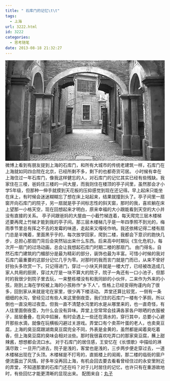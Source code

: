 ```yaml
---
title: " 石库门的记忆\t\t"
tags:
  - 上海
url: 3222.html
id: 3222
categories:
  - 思考随笔
date: 2013-08-18 21:32:27
---
```


![shikumen](../../images//2013/08/shikumen.jpg) 微博上看到有朋友提到上海的石库门，和所有大城市的传统老建筑一样，石库门在上海就如同四合院在北京，已经所剩不多，剩下的也都奇货可居。 小时候有幸在上海住过一年石库门，像我这样健忘的人，对石库门的记忆其实已经有些残缺。我家住在三楼，爸妈住三楼的一间大屋，而我则住在楼顶的亭子间里，虽然那会才小学5年级，但那种一伸手就摸到天花板的压抑感觉到现在还记得。早上起床只能坐在床上，有时候会迷迷糊糊忘了想在床上站起来，结果就撞到头了。亭子间里一扇窗开向石库门的院子，另一扇就是亭子间标志性的斜天窗，那时的我，喜欢躺在床上望那一小格天空，现在回想起来才明白，原来幸福的大小跟能看到天空的大小并没有直接的关系。 亭子间跟爸妈的大屋由一小截竹梯连着，每天爬完三层木楼梯还要再爬上竹梯才能到我的亭子间。那三层木楼梯几乎是一年四季照不到光的，梅雨季节里总有挥之不去的发霉的味道，走起来又嘎吱作响。我还依稀记得二楼有扇门总是半掩着，里面黑乎乎的，每次放学回家，爬到二楼，我都会下意识的跑快几步，总担心那扇门背后会突然钻出来什么东西。后来高中时期玩《生化危机》，每次开一扇门的过场动画，总会让我想起石库门时期二楼的那扇门。 由门得名，自然石库门建筑的门楣部分是最为精彩的部分，装饰也最为丰富。可惜小时候的我对石库门最重要的这部分记忆几乎为零。对那时的我而言门就是门而已，从来不曾好好抬头多欣赏一下。只记得进门，穿过一小块天井就是一楼大厅，已经被改造成几家人共用的厨房，穿过大厅是一块不算大的院子，院子一角还有一口小池子，但那时的我很少到院子里去玩，一来整栋楼没有和我同龄的小伙伴，二来作为外来的小孩，刚到上海在学校被上海的小孩称作“乡下人”，性格上已经变得拘谨内向了很多，回到家从来就是宅在家里，很少再下楼活动。 弄堂还算比较宽，一侧有一条细细的水沟，曾经见过有些人来这里倒夜壶，我们住的石库门一楼有个茅厕，所以倒也一直没用过夜壶。但我一直不清楚水沟里的水是从哪里来的，也一直奇怪，有人往里面倒夜壶，为什么会没有异味。弄堂上空常常会挂满各家各户晾晒的衣服被子，层层叠叠，在风中招展，有时会遇上一些还在滴水的，穿行其中，总要小心避开那些水滴，就像在玩横板闪避过关游戏。弄堂口有个卖茶叶蛋的老人，也卖臭豆腐，上海的臭豆腐跟湖南臭豆腐完全不同，外表是金黄的，虽然都是闻着臭吃着香，但上海臭豆腐的臭味会相对淡些。那时我很喜欢吃弄口的那家臭豆腐，蘸上甜辣酱，想想都会流口水。 对于石库门的居住感，王安忆在《长恨歌》中描绘的淋漓尽致：一旦开门进去，院子是浅的，客堂也是浅的，三步两步便走穿过去，一道木楼梯出现在了头顶。木楼梯是不打弯的，直抵楼上的闺阁，那二楼的临街的窗户便流露出了风情。好多年没再回上海，有机会回去要去看看曾经住过的永安里附近的弄堂，不知道那里的石库门还在吗？对于儿时居住的记忆，也许只有在重游故地时，有些回忆才能更清晰的显现出来。 配图来自：[丸子](http://www.flickr.com/photos/shiroubangrevival/)